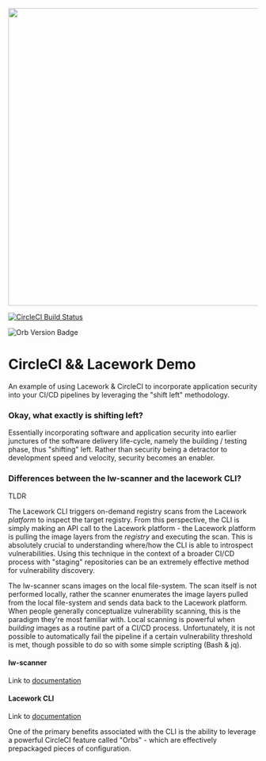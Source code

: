 <img src="https://techally-content.s3-us-west-1.amazonaws.com/public-content/lacework_logo_full.png" width="600">

[![CircleCI Build Status](https://circleci.com/gh/aedifex/circleci-lacework-demo.svg?style=shield "CircleCI Build Status")](https://circleci.com/gh/aedifex/circleci-lacework-demo) 

![Orb Version Badge](https://badges.circleci.com/orbs/lacework/lacework.svg)


# CircleCI && Lacework Demo
An example of using Lacework &amp; CircleCI to incorporate application security into your CI/CD pipelines by leveraging the "shift left" methodology.

### Okay, what exactly is shifting left?

Essentially incorporating software and application security into earlier junctures of the software delivery life-cycle, namely the building / testing phase, thus "shifting" left. Rather than security being a detractor to development speed and velocity, security becomes an enabler.

### Differences between the lw-scanner and the lacework CLI?

TLDR

The Lacework CLI triggers on-demand registry scans from the Lacework *platform* to inspect the target registry. From this perspective, the CLI is simply making an API call to the Lacework platform - the Lacework platform is pulling the image layers from the *registry* and executing the scan. This is absolutely crucial to understanding where/how the CLI is able to introspect vulnerabilities. Using this technique in the context of a broader CI/CD process with "staging" repositories can be an extremely effective method for vulnerability discovery.

The lw-scanner scans images on the local file-system. The scan itself is not performed locally, rather the scanner enumerates the image layers pulled from the local file-system and sends data back to the Lacework platform. When people generally conceptualize vulnerability scanning, this is the paradigm they're most familiar with. Local scanning is powerful when *building* images as a routine part of a CI/CD process. Unfortunately, it is not possible to automatically fail the pipeline if a certain vulnerability threshold is met, though possible to do so with some simple scripting (Bash & jq).

#### lw-scanner

Link to [documentation](https://support.lacework.com/hc/en-us/articles/1500001777821-Integrate-Inline-Scanner)

#### Lacework CLI

Link to [documentation](https://github.com/lacework/go-sdk/wiki/CLI-Documentation)

One of the primary benefits associated with the CLI is the ability to leverage a powerful CircleCI feature called "Orbs" - which are effectively prepackaged pieces of configuration.